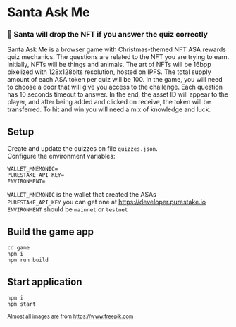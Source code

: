 # Santa Ask Me
### 🎅 Santa will drop the NFT if you answer the quiz correctly
Santa Ask Me is a browser game with Christmas-themed NFT ASA rewards quiz mechanics. 
The questions are related to the NFT you are trying to earn. 
Initially, NFTs will be things and animals. 
The art of NFTs will be 16bpp pixelized with 128x128bits resolution, hosted on IPFS. 
The total supply amount of each ASA token per quiz will be 100. 
In the game, you will need to choose a door that will give you access to the challenge. 
Each question has 10 seconds timeout to answer. 
In the end, the asset ID will appear to the player, and after being added and clicked on receive, the token will be transferred. 
To hit and win you will need a mix of knowledge and luck. 

## Setup
Create and update the quizzes on file `quizzes.json`.  
Configure the environment variables:
```
WALLET_MNEMONIC=
PURESTAKE_API_KEY=
ENVIRONMENT=
```
`WALLET_MNEMONIC` is the wallet that created the ASAs  
`PURESTAKE_API_KEY` you can get one at https://developer.purestake.io  
`ENVIRONMENT` should be `mainnet` or `testnet`

## Build the game app
```
cd game
npm i
npm run build
```
## Start application
```
npm i
npm start
```
<sub>Almost all images are from https://www.freepik.com</sub>
